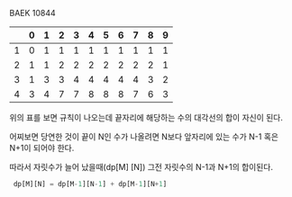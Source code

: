 BAEK 10844

|      | 0    | 1    | 2    | 3    | 4    | 5    | 6    | 7    | 8    |  9   |
| ---- | ---- | ---- | ---- | ---- | ---- | ---- | ---- | ---- | ---- | :--: |
| 1    | 0    | 1    | 1    | 1    | 1    | 1    | 1    | 1    | 1    |  1   |
| 2    | 1    | 1    | 2    | 2    | 2    | 2    | 2    | 2    | 2    |  1   |
| 3    | 1    | 3    | 3    | 4    | 4    | 4    | 4    | 4    | 3    |  2   |
| 4    | 3    | 4    | 7    | 7    | 8    | 8    | 8    | 7    | 6    |  3   |

위의 표를 보면 규칙이 나오는데 끝자리에 해당하는 수의 대각선의 합이 자신이 된다. 

어찌보면 당연한 것이 끝이 N인 수가 나올려면 N보다 앞자리에 있는 수가 N-1 혹은 N+1이 되어야 한다.

따라서 자릿수가 늘어 났을때(dp[M] [N]) 그전 자릿수의 N-1과 N+1의 합이된다.

```python
 dp[M][N] = dp[M-1][N-1] + dp[M-1][N+1] 
```



